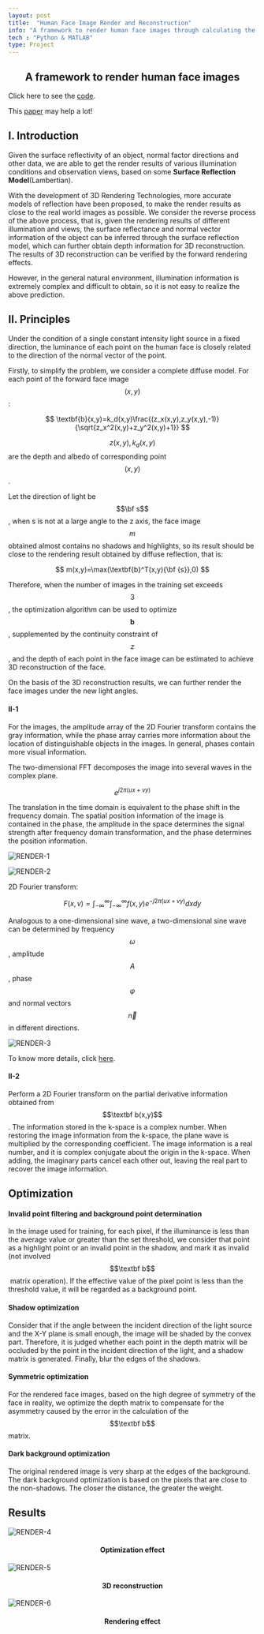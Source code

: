 ```yaml
---
layout: post
title:  "Human Face Image Render and Reconstruction"
info: "A framework to render human face images through calculating the direction and nature of a single light source."
tech : "Python & MATLAB"
type: Project
---
```

<h2><center>A framework to render human face images</center></h2>

Click here to see the [code](https://github.com/MTZHANG1999/Face-Image-Rendering-and-Reconstruction).

This [paper](https://ieeexplore.ieee.org/stamp/stamp.jsp?tp=&arnumber=927464&tag=1) may help a lot!

## Ⅰ. Introduction

Given the surface reflectivity of an object, normal factor directions and other data, we are able to get the render results of various illumination conditions and observation views, based on some **Surface Reflection Model**(Lambertian).

With the development of 3D Rendering Technologies, more accurate models of reflection have been proposed, to make the render results as close to the real world images as possible. We consider the reverse process of the above process, that is, given the rendering results of different illumination and views, the surface reflectance and normal vector information of the object can be inferred through the surface reflection model, which can further obtain depth information for 3D reconstruction. The results of 3D reconstruction can be verified by the forward rendering effects.

However, in the general natural environment, illumination information is extremely complex and difficult to obtain, so it is not easy to realize the above prediction.


## Ⅱ. Principles

Under the condition of a single constant intensity light source in a fixed direction, the luminance of each point on the human face is closely related to the direction of the normal vector of the point.

Firstly, to simplify the problem, we consider a complete diffuse model. For each point of the forward face image $$(x,y)$$:

$$
\textbf{b}(x,y)=k_d(x,y)\frac{(z_x(x,y),z_y(x,y),-1)}{\sqrt{z_x^2(x,y)+z_y^2(x,y)+1}}
$$


$$z(x,y),k_d(x,y)$$​ are the depth and albedo of corresponding point $$(x,y)$$.

Let the direction of light be $$\bf s$$​, when s is not at a large angle to the z axis, the face image $$m$$ obtained almost contains no shadows and highlights, so its result should be close to the rendering result obtained by diffuse reflection, that is:

$$
m(x,y)=\max(\textbf{b}^T(x,y){\bf {s}},0)
$$

Therefore, when the number of images in the training set exceeds $$3$$, the optimization algorithm can be used to optimize $$\textbf {b}$$, supplemented by the continuity constraint of $$z$$​​​, and the depth of each point in the face image can be estimated to achieve 3D reconstruction of the face.

On the basis of the 3D reconstruction results, we can further render the face images under the new light angles.


#### Ⅱ-1

For the images, the amplitude array of the 2D Fourier transform contains the gray information, while the phase array carries more information about the location of distinguishable objects in the images. In general, phases contain more visual information.

The two-dimensional FFT decomposes the image into several waves in the complex plane.


$$
e^{j2\pi(ux+vy)}
$$


The translation in the time domain is equivalent to the phase shift in the frequency domain. The spatial position information of the image is contained in the phase, the amplitude in the space determines the signal strength after frequency domain transformation, and the phase determines the position information.

![RENDER-1](/imgs/Projects/RENDER-1.jpg)

![RENDER-2](/imgs/Projects/RENDER-2.jpg)

2D Fourier transform:


$$
F(x,v)=\int^\infty_{-\infty}\int^\infty_{-\infty}f(x,y)e^{-j2\pi(ux+vy)}dxdy
$$


Analogous to a one-dimensional sine wave, a two-dimensional sine wave can be determined by frequency $$\omega$$, amplitude $$A$$, phase $$\varphi$$ and normal vectors $$\vec n$$ in different directions.

![RENDER-3](/imgs/Projects/RENDER-3.jpg)

To know more details, click [here](https://www.robots.ox.ac.uk/~az/lectures/ia/lect2.pdf).


#### Ⅱ-2

Perform a 2D Fourier transform on the partial derivative information obtained from $$\textbf b(x,y)$$​. The information stored in the k-space is a complex number. When restoring the image information from the k-space, the plane wave is multiplied by the corresponding coefficient. The image information is a real number, and it is complex conjugate about the origin in the k-space. When adding, the imaginary parts cancel each other out, leaving the real part to recover the image information.


## Optimization

#### Invalid point filtering and background point determination

In the image used for training, for each pixel, if the illuminance is less than the average value or greater than the set threshold, we consider that point as a highlight point or an invalid point in the shadow, and mark it as invalid (not involved $$\textbf b$$​ matrix operation). If the effective value of the pixel point is less than the threshold value, it will be regarded as a background point.



#### Shadow optimization

Consider that if the angle between the incident direction of the light source and the X-Y plane is small enough, the image will be shaded by the convex part. Therefore, it is judged whether each point in the depth matrix will be occluded by the point in the incident direction of the light, and a shadow matrix is generated. Finally, blur the edges of the shadows.

#### Symmetric optimization

For the rendered face images, based on the high degree of symmetry of the face in reality, we optimize the depth matrix to compensate for the asymmetry caused by the error in the calculation of the $$\textbf b$$ matrix.

#### Dark background optimization

The original rendered image is very sharp at the edges of the background. The dark background optimization is based on the pixels that are close to the non-shadows. The closer the distance, the greater the weight.

## Results

![RENDER-4](/imgs/Projects/RENDER-4.jpg)
<h4><center>Optimization effect</center></h4>

![RENDER-5](/imgs/Projects/RENDER-5.jpg)
<h4><center>3D reconstruction</center></h4>

![RENDER-6](/imgs/Projects/RENDER-6.jpg)
<h4><center>Rendering effect</center></h4>
